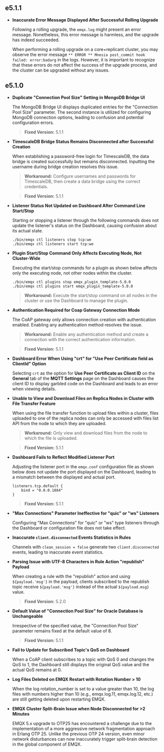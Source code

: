 ## e5.1.1

-   ****Inaccurate Error Message Displayed After Successful Rolling Upgrade****

    Following a rolling upgrade, the `emqx.log` might present an error message. Nonetheless, this error message is harmless, and the upgrade has indeed succeeded.

    When performing a rolling upgrade on a core+replicant cluster, you may observe the error message `** ERROR ** Mnesia post_commit hook failed: error:badarg` in the logs. However, it is important to recognize that these errors do not affect the success of the upgrade process, and the cluster can be upgraded without any issues.

## e5.1.0

-   ****Duplicate "Connection Pool Size" Setting in MongoDB Bridge UI****

    The MongoDB Bridge UI displays duplicated entries for the "Connection Pool Size" parameter. The second instance is utilized for configuring MongoDB connection options, leading to confusion and potential configuration errors.

    > **Fixed Version:** 5.1.1

-   ****TimescaleDB Bridge Status Remains Disconnected after Successful Creation****

    When establishing a password-free login for TimescaleDB, the data bridge is created successfully but remains disconnected. Inputting the username during bridge creation resolves this issue.

    > **Workaround:**
    > Configure usernames and passwords for TimescaleDB, then create a data bridge using the correct credentials.

    > **Fixed Version:** 5.1.1

-   ****Listener Status Not Updated on Dashboard After Command Line Start/Stop****

    Starting or stopping a listener through the following commands does not update the listener's status on the Dashboard, causing confusion about its actual state.

    ```
    ./bin/emqx ctl listeners stop tcp:we
    ./bin/emqx ctl listeners start tcp:we
    ```

-   ****Plugin Start/Stop Command Only Affects Executing Node, Not Cluster-Wide****

    Executing the start/stop commands for a plugin as shown below affects only the executing node, not other nodes within the cluster.

    ```
    ./bin/emqx ctl plugins stop emqx_plugin_template-5.0.0
    ./bin/emqx ctl plugins start emqx_plugin_template-5.0.0
    ```

    > **Workaround:**
    > Execute the start/stop command on all nodes in the cluster or use the Dashboard to manage the plugin.

-   ****Authentication Required for Coap Gateway Connection Mode****

    The CoAP gateway only allows connection creation with authentication enabled. Enabling any authentication method resolves the issue.

    > **Workaround:**
    > Enable any authentication method and create a connection with the correct authentication information.

    > **Fixed Version:** 5.1.1

-   ****Dashboard Error When Using "crt" for "Use Peer Certificate field as ClientId" Option****

    Selecting `crt` as the option for **Use Peer Certificate as Client ID** on the **General** tab of the **MQTT Settings** page on the Dashboard causes the client ID to display garbled code on the Dashboard and leads to an error when viewing details.

-   ****Unable to View and Download Files on Replica Nodes in Cluster with File Transfer Feature****

    When using the file transfer function to upload files within a cluster, files uploaded to one of the replica nodes can only be accessed with files list API from the node to which they are uploaded.

    > **Workaround:**
    > Only view and download files from the node to which the file is uploaded.

    > **Fixed Version:** 5.1.1

-   ****Dashboard Fails to Reflect Modified Listener Port****

    Adjusting the listener port in the `emqx.conf` configuration file as shown below does not update the port displayed on the Dashboard, leading to a mismatch between the displayed and actual port.

    ```
    listeners.tcp.default {
        bind = "0.0.0.1884"
    }
    ```

    > **Fixed Version:** 5.1.1

-   ****"Max Connections" Parameter Ineffective for "quic" or "ws" Listeners****

    Configuring "Max Connections" for "quic" or "ws" type listeners through the Dashboard or configuration file does not take effect.

-   ****Inaccurate** `client.disconnected` Events Statistics in Rules**

    Channels with `clean_session = false` generate two `client.disconnected` events, leading to inaccurate event statistics.

-   ****Parsing Issue with UTF-8 Characters in Rule Action "republish" Payload****

    When creating a rule with the "republish" action and using `${payload.'msg'}` in the payload, clients subscribed to the republish topic receive `${payload.'msg'}` instead of the actual `${payload.msg}` value.

    > **Fixed Version:** 5.2.0

-   ****Default Value of "Connection Pool Size" for Oracle Database is Unchangeable****

    Irrespective of the specified value, the "Connection Pool Size" parameter remains fixed at the default value of 8.

    > **Fixed Version:** 5.1.1

-   ****Fail to Update for Subscribed Topic's QoS on Dashboard****

    When a CoAP client subscribes to a topic with QoS 0 and changes the QoS to 1, the Dashboard still displays the original QoS value and the actual QoS remains at 0.

-   **Log Files Deleted on EMQX Restart with Rotation Number > 10**

    When the log rotation_number is set to a value greater than 10, the log files with numbers higher than 10 (e.g., emqx.log.11, emqx.log.12, etc.) are still getting deleted upon restarting EMQX.

-   **EMQX Cluster Split-Brain Issue when Node Disconnected for >2 Minutes**

    EMQX 5.x upgrade to OTP25 has encountered a challenge due to the implementation of a more aggressive network fragmentation approach in Erlang OTP 25. Unlike the previous OTP 24 version, even minor network disturbances can now inaccurately trigger split-brain detection in the global component of EMQX.
